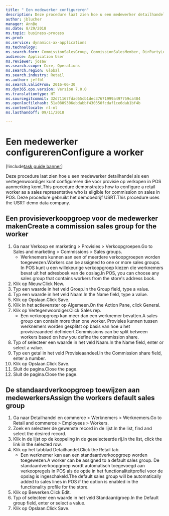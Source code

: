 ```yaml
--- 
title: " Een medewerker configureren"
description: Deze procedure laat zien hoe u een medewerker detailhandel als een vertegenwoordiger kunt configureren die voor provisie op verkopen in POS aanmerking komt.
author: jblucher
manager: AnnBe
ms.date: 8/29/2018
ms.topic: business-process
ms.prod: 
ms.service: dynamics-ax-applications
ms.technology: 
ms.search.form: CommissionSalesGroup, CommissionSalesMember, DirPartyLookup, HcmWorker
audience: Application User
ms.reviewer: josaw
ms.search.scope: Core, Operations
ms.search.region: Global
ms.search.industry: Retail
ms.author: jeffbl
ms.search.validFrom: 2016-06-30
ms.dyn365.ops.version: Version 7.0.0
ms.translationtype: HT
ms.sourcegitcommit: 32d71167fdad65cb1dec37671999a497759ca484
ms.openlocfilehash: 51a0809306ebdabbf430350fcdaf1ce6dab1bf4b
ms.contentlocale: nl-nl
ms.lasthandoff: 09/11/2018

---
```

# <a name="configure-a-worker"></a><span data-ttu-id="724bd-103"> Een medewerker configureren</span><span class="sxs-lookup"><span data-stu-id="724bd-103">Configure a worker</span></span>

[!include[task guide banner](../includes/task-guide-banner.md)]

<span data-ttu-id="724bd-104">Deze procedure laat zien hoe u een medewerker detailhandel als een vertegenwoordiger kunt configureren die voor provisie op verkopen in POS aanmerking komt.</span><span class="sxs-lookup"><span data-stu-id="724bd-104">This procedure demonstrates how to configure a retail worker as a sales representative who is eligible for commission on sales in POS.</span></span> <span data-ttu-id="724bd-105">Deze procedure gebruikt het demobedrijf USRT.</span><span class="sxs-lookup"><span data-stu-id="724bd-105">This procedure uses the USRT demo data company.</span></span>


## <a name="create-a-commission-sales-group-for-the-worker"></a><span data-ttu-id="724bd-106">Een provisieverkoopgroep voor de medewerker maken</span><span class="sxs-lookup"><span data-stu-id="724bd-106">Create a commission sales group for the worker</span></span>
1. <span data-ttu-id="724bd-107">Ga naar Verkoop en marketing > Provisies > Verkoopgroepen.</span><span class="sxs-lookup"><span data-stu-id="724bd-107">Go to Sales and marketing > Commissions > Sales groups.</span></span>
    * <span data-ttu-id="724bd-108">Werknemers kunnen aan een of meerdere verkoopgroepen worden toegewezen.</span><span class="sxs-lookup"><span data-stu-id="724bd-108">Workers can be assigned to one or more sales groups.</span></span> <span data-ttu-id="724bd-109">In POS kunt u een willekeurige verkoopgroep kiezen die werknemers bevat uit het adresboek van de opslag.</span><span class="sxs-lookup"><span data-stu-id="724bd-109">In POS, you can choose any sales group that contains workers from the store's address book.</span></span>  
2. <span data-ttu-id="724bd-110">Klik op Nieuw.</span><span class="sxs-lookup"><span data-stu-id="724bd-110">Click New.</span></span>
3. <span data-ttu-id="724bd-111">Typ een waarde in het veld Groep.</span><span class="sxs-lookup"><span data-stu-id="724bd-111">In the Group field, type a value.</span></span>
4. <span data-ttu-id="724bd-112">Typ een waarde in het veld Naam.</span><span class="sxs-lookup"><span data-stu-id="724bd-112">In the Name field, type a value.</span></span>
5. <span data-ttu-id="724bd-113">Klik op Opslaan.</span><span class="sxs-lookup"><span data-stu-id="724bd-113">Click Save.</span></span>
6. <span data-ttu-id="724bd-114">Klik in het actievenster op Algemeen.</span><span class="sxs-lookup"><span data-stu-id="724bd-114">On the Action Pane, click General.</span></span>
7. <span data-ttu-id="724bd-115">Klik op Vertegenwoordiger.</span><span class="sxs-lookup"><span data-stu-id="724bd-115">Click Sales rep.</span></span>
    * <span data-ttu-id="724bd-116">Een verkoopgroep kan meer dan een werknemer bevatten.</span><span class="sxs-lookup"><span data-stu-id="724bd-116">A sales group can contain more than one worker.</span></span> <span data-ttu-id="724bd-117">Provisies kunnen tussen werknemers worden gesplitst op basis van hoe u het provisieaandeel definieert.</span><span class="sxs-lookup"><span data-stu-id="724bd-117">Commissions can be split between workers based on how you define the commission share.</span></span>  
8. <span data-ttu-id="724bd-118">Typ of selecteer een waarde in het veld Naam.</span><span class="sxs-lookup"><span data-stu-id="724bd-118">In the Name field, enter or select a value.</span></span>
9. <span data-ttu-id="724bd-119">Typ een getal in het veld Provisieaandeel.</span><span class="sxs-lookup"><span data-stu-id="724bd-119">In the Commission share field, enter a number.</span></span>
10. <span data-ttu-id="724bd-120">Klik op Opslaan.</span><span class="sxs-lookup"><span data-stu-id="724bd-120">Click Save.</span></span>
11. <span data-ttu-id="724bd-121">Sluit de pagina.</span><span class="sxs-lookup"><span data-stu-id="724bd-121">Close the page.</span></span>
12. <span data-ttu-id="724bd-122">Sluit de pagina.</span><span class="sxs-lookup"><span data-stu-id="724bd-122">Close the page.</span></span>

## <a name="assign-the-workers-default-sales-group"></a><span data-ttu-id="724bd-123">De standaardverkoopgroep toewijzen aan medewerkers</span><span class="sxs-lookup"><span data-stu-id="724bd-123">Assign the workers default sales group</span></span>
1. <span data-ttu-id="724bd-124">Ga naar Detailhandel en commerce > Werknemers > Werknemers.</span><span class="sxs-lookup"><span data-stu-id="724bd-124">Go to Retail and commerce > Employees > Workers.</span></span>
2. <span data-ttu-id="724bd-125">Zoek en selecteer de gewenste record in de lijst.</span><span class="sxs-lookup"><span data-stu-id="724bd-125">In the list, find and select the desired record.</span></span>
3. <span data-ttu-id="724bd-126">Klik in de lijst op de koppeling in de geselecteerde rij.</span><span class="sxs-lookup"><span data-stu-id="724bd-126">In the list, click the link in the selected row.</span></span>
4. <span data-ttu-id="724bd-127">Klik op het tabblad Detailhandel.</span><span class="sxs-lookup"><span data-stu-id="724bd-127">Click the Retail tab.</span></span>
    * <span data-ttu-id="724bd-128">Een werknemer kan aan een standaardverkoopgroep worden toegewezen.</span><span class="sxs-lookup"><span data-stu-id="724bd-128">A worker can be assigned to a default sales group.</span></span> <span data-ttu-id="724bd-129">De standaardverkoopgroep wordt automatisch toegevoegd aan verkoopregels in POS als de optie in het functionaliteitprofiel voor de opslag is ingeschakeld.</span><span class="sxs-lookup"><span data-stu-id="724bd-129">The default sales group will be automatically added to sales lines in POS if the option is enabled in the functionality profile for the store.</span></span>  
5. <span data-ttu-id="724bd-130">Klik op Bewerken.</span><span class="sxs-lookup"><span data-stu-id="724bd-130">Click Edit.</span></span>
6. <span data-ttu-id="724bd-131">Typ of selecteer een waarde in het veld Standaardgroep.</span><span class="sxs-lookup"><span data-stu-id="724bd-131">In the Default group field, enter or select a value.</span></span>
7. <span data-ttu-id="724bd-132">Klik op Opslaan.</span><span class="sxs-lookup"><span data-stu-id="724bd-132">Click Save.</span></span>


